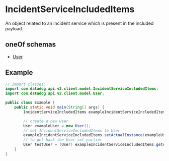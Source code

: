 

# IncidentServiceIncludedItems

An object related to an incident service which is present in the included payload.

## oneOf schemas
* [User](User.md)

## Example
```java
// Import classes:
import com.datadog.api.v2.client.model.IncidentServiceIncludedItems;
import com.datadog.api.v2.client.model.User;

public class Example {
    public static void main(String[] args) {
        IncidentServiceIncludedItems exampleIncidentServiceIncludedItems = new IncidentServiceIncludedItems();

        // create a new User
        User exampleUser = new User();
        // set IncidentServiceIncludedItems to User
        exampleIncidentServiceIncludedItems.setActualInstance(exampleUser);
        // to get back the User set earlier
        User testUser = (User) exampleIncidentServiceIncludedItems.getActualInstance();
    }
}
```



